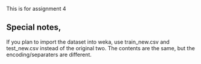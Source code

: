 This is for assignment 4

## Special notes,
If you plan to import the dataset into weka, use train_new.csv and test_new.csv instead of the original two. The contents are the same, but the encoding/separaters are different.

